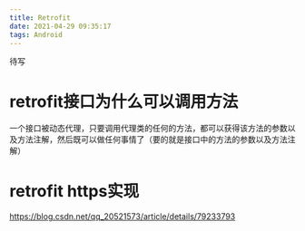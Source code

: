 ```yaml
---
title: Retrofit
date: 2021-04-29 09:35:17
tags: Android
---
```

待写
<!--more-->
# retrofit接口为什么可以调用方法
一个接口被动态代理，只要调用代理类的任何的方法，都可以获得该方法的参数以及方法注解，然后既可以做任何事情了（要的就是接口中的方法的参数以及方法注解）

# retrofit https实现
<https://blog.csdn.net/qq_20521573/article/details/79233793>